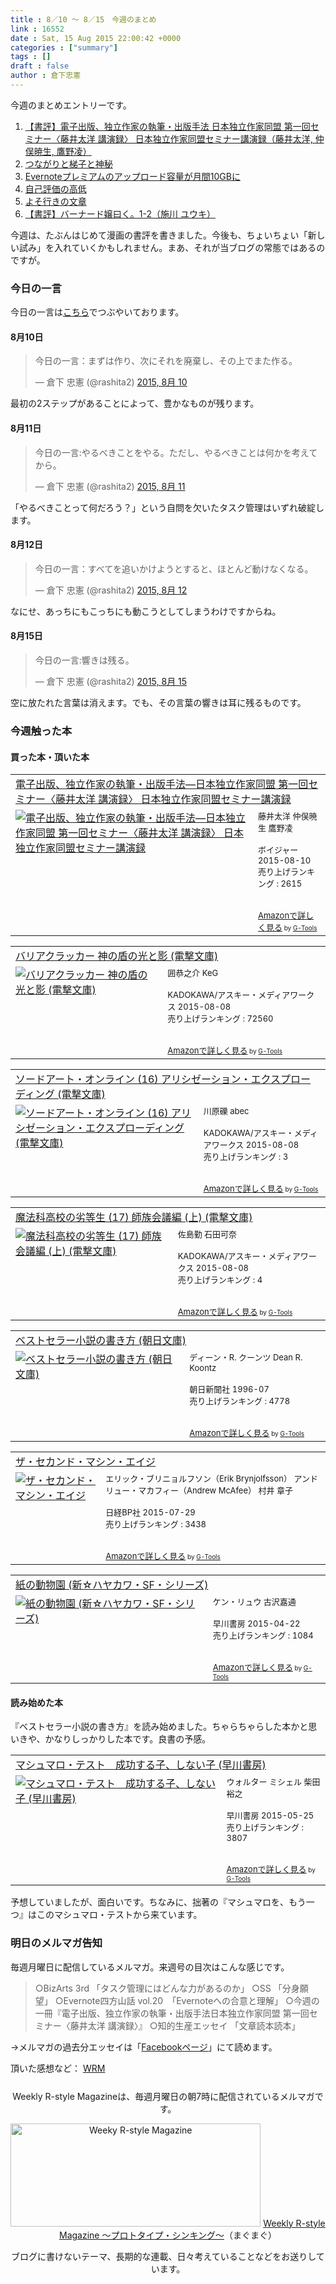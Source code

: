 ```yaml
---
title : 8／10 〜 8／15　今週のまとめ
link : 16552
date : Sat, 15 Aug 2015 22:00:42 +0000
categories : ["summary"]
tags : []
draft : false
author : 倉下忠憲
---
```


今週のまとめエントリーです。
 
<ol>
<li><a href="https://rashita.net/blog/?p=16528" target="_blank">【書評】電子出版、独立作家の執筆・出版手法 日本独立作家同盟 第一回セミナー〈藤井太洋 講演録〉 日本独立作家同盟セミナー講演録（藤井太洋, 仲俣暁生, 鷹野凌）</a></li>
<li><a href="https://rashita.net/blog/?p=16533" target="_blank">つながりと梯子と神秘</a></li>
<li><a href="https://rashita.net/blog/?p=16537" target="_blank">Evernoteプレミアムのアップロード容量が月間10GBに</a></li>
<li><a href="https://rashita.net/blog/?p=16540" target="_blank">自己評価の高低</a></li>
<li><a href="https://rashita.net/blog/?p=16544" target="_blank">よそ行きの文章</a></li>
<li><a href="https://rashita.net/blog/?p=16549" target="_blank">【書評】バーナード嬢曰く。1-2（施川 ユウキ）</a></li>
</ol>

今週は、たぶんはじめて漫画の書評を書きました。今後も、ちょいちょい「新しい試み」を入れていくかもしれません。まあ、それが当ブログの常態ではあるのですが。

<h3>今日の一言</h3>
今日の一言は<a href="http://twitter.com/rashita2 ">こちら</a>でつぶやいております。

<h4>8月10日</h4>

<blockquote class="twitter-tweet" lang="ja"><p lang="ja" dir="ltr">今日の一言：まずは作り、次にそれを廃棄し、その上でまた作る。</p>&mdash; 倉下 忠憲 (@rashita2) <a href="https://twitter.com/rashita2/status/630708350733279232">2015, 8月 10</a></blockquote>
<script async src="//platform.twitter.com/widgets.js" charset="utf-8"></script>

最初の2ステップがあることによって、豊かなものが残ります。

<h4>8月11日</h4>

<blockquote class="twitter-tweet" lang="ja"><p lang="ja" dir="ltr">今日の一言:やるべきことをやる。ただし、やるべきことは何かを考えてから。</p>&mdash; 倉下 忠憲 (@rashita2) <a href="https://twitter.com/rashita2/status/631022684080476161">2015, 8月 11</a></blockquote>
<script async src="//platform.twitter.com/widgets.js" charset="utf-8"></script>

「やるべきことって何だろう？」という自問を欠いたタスク管理はいずれ破綻します。

<h4>8月12日</h4>

<blockquote class="twitter-tweet" lang="ja"><p lang="ja" dir="ltr">今日の一言：すべてを追いかけようとすると、ほとんど動けなくなる。</p>&mdash; 倉下 忠憲 (@rashita2) <a href="https://twitter.com/rashita2/status/631384793201049600">2015, 8月 12</a></blockquote>
<script async src="//platform.twitter.com/widgets.js" charset="utf-8"></script>

なにせ、あっちにもこっちにも動こうとしてしまうわけですからね。

<h4>8月15日</h4>

<blockquote class="twitter-tweet" lang="ja"><p lang="ja" dir="ltr">今日の一言:響きは残る。</p>&mdash; 倉下 忠憲 (@rashita2) <a href="https://twitter.com/rashita2/status/632477669225951232">2015, 8月 15</a></blockquote>
<script async src="//platform.twitter.com/widgets.js" charset="utf-8"></script>

空に放たれた言葉は消えます。でも、その言葉の響きは耳に残るものです。

<H3>今週触った本</H3>

<H4>買った本・頂いた本</H4>

<table  border="0" cellpadding="5"><tr><td colspan="2"><a href="http://www.amazon.co.jp/%E9%9B%BB%E5%AD%90%E5%87%BA%E7%89%88%E3%80%81%E7%8B%AC%E7%AB%8B%E4%BD%9C%E5%AE%B6%E3%81%AE%E5%9F%B7%E7%AD%86%E3%83%BB%E5%87%BA%E7%89%88%E6%89%8B%E6%B3%95%E2%80%94%E6%97%A5%E6%9C%AC%E7%8B%AC%E7%AB%8B%E4%BD%9C%E5%AE%B6%E5%90%8C%E7%9B%9F-%E7%AC%AC%E4%B8%80%E5%9B%9E%E3%82%BB%E3%83%9F%E3%83%8A%E3%83%BC%E3%80%88%E8%97%A4%E4%BA%95%E5%A4%AA%E6%B4%8B-%E8%AC%9B%E6%BC%94%E9%8C%B2%E3%80%89-%E6%97%A5%E6%9C%AC%E7%8B%AC%E7%AB%8B%E4%BD%9C%E5%AE%B6%E5%90%8C%E7%9B%9F%E3%82%BB%E3%83%9F%E3%83%8A%E3%83%BC%E8%AC%9B%E6%BC%94%E9%8C%B2-%E8%97%A4%E4%BA%95%E5%A4%AA%E6%B4%8B-ebook/dp/B013G98G2K%3FSubscriptionId%3D15SMZCTB9V8NGR2TW082%26tag%3Drashita1000-22%26linkCode%3Dxm2%26camp%3D2025%26creative%3D165953%26creativeASIN%3DB013G98G2K" target="_blank">電子出版、独立作家の執筆・出版手法—日本独立作家同盟 第一回セミナー〈藤井太洋 講演録〉 日本独立作家同盟セミナー講演録</a><img src="http://www.assoc-amazon.jp/e/ir?t=rashita1000-22&l=ur2&o=9" width="1" height="1" style="border: none;" alt="" /></td></tr><tr><td valign="top"><a href="http://www.amazon.co.jp/%E9%9B%BB%E5%AD%90%E5%87%BA%E7%89%88%E3%80%81%E7%8B%AC%E7%AB%8B%E4%BD%9C%E5%AE%B6%E3%81%AE%E5%9F%B7%E7%AD%86%E3%83%BB%E5%87%BA%E7%89%88%E6%89%8B%E6%B3%95%E2%80%94%E6%97%A5%E6%9C%AC%E7%8B%AC%E7%AB%8B%E4%BD%9C%E5%AE%B6%E5%90%8C%E7%9B%9F-%E7%AC%AC%E4%B8%80%E5%9B%9E%E3%82%BB%E3%83%9F%E3%83%8A%E3%83%BC%E3%80%88%E8%97%A4%E4%BA%95%E5%A4%AA%E6%B4%8B-%E8%AC%9B%E6%BC%94%E9%8C%B2%E3%80%89-%E6%97%A5%E6%9C%AC%E7%8B%AC%E7%AB%8B%E4%BD%9C%E5%AE%B6%E5%90%8C%E7%9B%9F%E3%82%BB%E3%83%9F%E3%83%8A%E3%83%BC%E8%AC%9B%E6%BC%94%E9%8C%B2-%E8%97%A4%E4%BA%95%E5%A4%AA%E6%B4%8B-ebook/dp/B013G98G2K%3FSubscriptionId%3D15SMZCTB9V8NGR2TW082%26tag%3Drashita1000-22%26linkCode%3Dxm2%26camp%3D2025%26creative%3D165953%26creativeASIN%3DB013G98G2K" target="_blank"><img src="http://ecx.images-amazon.com/images/I/41%2BEoiHhSeL._SL160_.jpg" border="0" alt="電子出版、独立作家の執筆・出版手法—日本独立作家同盟 第一回セミナー〈藤井太洋 講演録〉 日本独立作家同盟セミナー講演録" /></a></td><td valign="top"><font size="-1">藤井太洋 仲俣暁生 鷹野凌 <br /><br />ボイジャー  2015-08-10<br />売り上げランキング : 2615<br /><br /><br /><a href="http://www.amazon.co.jp/%E9%9B%BB%E5%AD%90%E5%87%BA%E7%89%88%E3%80%81%E7%8B%AC%E7%AB%8B%E4%BD%9C%E5%AE%B6%E3%81%AE%E5%9F%B7%E7%AD%86%E3%83%BB%E5%87%BA%E7%89%88%E6%89%8B%E6%B3%95%E2%80%94%E6%97%A5%E6%9C%AC%E7%8B%AC%E7%AB%8B%E4%BD%9C%E5%AE%B6%E5%90%8C%E7%9B%9F-%E7%AC%AC%E4%B8%80%E5%9B%9E%E3%82%BB%E3%83%9F%E3%83%8A%E3%83%BC%E3%80%88%E8%97%A4%E4%BA%95%E5%A4%AA%E6%B4%8B-%E8%AC%9B%E6%BC%94%E9%8C%B2%E3%80%89-%E6%97%A5%E6%9C%AC%E7%8B%AC%E7%AB%8B%E4%BD%9C%E5%AE%B6%E5%90%8C%E7%9B%9F%E3%82%BB%E3%83%9F%E3%83%8A%E3%83%BC%E8%AC%9B%E6%BC%94%E9%8C%B2-%E8%97%A4%E4%BA%95%E5%A4%AA%E6%B4%8B-ebook/dp/B013G98G2K%3FSubscriptionId%3D15SMZCTB9V8NGR2TW082%26tag%3Drashita1000-22%26linkCode%3Dxm2%26camp%3D2025%26creative%3D165953%26creativeASIN%3DB013G98G2K" target="_blank">Amazonで詳しく見る</a></font><font size="-2"> by <a href="http://www.goodpic.com/mt/aws/index.html" >G-Tools</a></font></td></tr></table>

<table  border="0" cellpadding="5"><tr><td colspan="2"><a href="http://www.amazon.co.jp/%E3%83%90%E3%83%AA%E3%82%A2%E3%82%AF%E3%83%A9%E3%83%83%E3%82%AB%E3%83%BC-%E7%A5%9E%E3%81%AE%E7%9B%BE%E3%81%AE%E5%85%89%E3%81%A8%E5%BD%B1-%E9%9B%BB%E6%92%83%E6%96%87%E5%BA%AB-%E5%9B%B2%E6%81%AD%E4%B9%8B%E4%BB%8B/dp/4048653415%3FSubscriptionId%3D15SMZCTB9V8NGR2TW082%26tag%3Drashita1000-22%26linkCode%3Dxm2%26camp%3D2025%26creative%3D165953%26creativeASIN%3D4048653415" target="_blank">バリアクラッカー 神の盾の光と影 (電撃文庫)</a><img src="http://www.assoc-amazon.jp/e/ir?t=rashita1000-22&l=ur2&o=9" width="1" height="1" style="border: none;" alt="" /></td></tr><tr><td valign="top"><a href="http://www.amazon.co.jp/%E3%83%90%E3%83%AA%E3%82%A2%E3%82%AF%E3%83%A9%E3%83%83%E3%82%AB%E3%83%BC-%E7%A5%9E%E3%81%AE%E7%9B%BE%E3%81%AE%E5%85%89%E3%81%A8%E5%BD%B1-%E9%9B%BB%E6%92%83%E6%96%87%E5%BA%AB-%E5%9B%B2%E6%81%AD%E4%B9%8B%E4%BB%8B/dp/4048653415%3FSubscriptionId%3D15SMZCTB9V8NGR2TW082%26tag%3Drashita1000-22%26linkCode%3Dxm2%26camp%3D2025%26creative%3D165953%26creativeASIN%3D4048653415" target="_blank"><img src="http://ecx.images-amazon.com/images/I/51e-x82rqOL._SL160_.jpg" border="0" alt="バリアクラッカー 神の盾の光と影 (電撃文庫)" /></a></td><td valign="top"><font size="-1">囲恭之介 KeG <br /><br />KADOKAWA/アスキー・メディアワークス  2015-08-08<br />売り上げランキング : 72560<br /><br /><br /><a href="http://www.amazon.co.jp/%E3%83%90%E3%83%AA%E3%82%A2%E3%82%AF%E3%83%A9%E3%83%83%E3%82%AB%E3%83%BC-%E7%A5%9E%E3%81%AE%E7%9B%BE%E3%81%AE%E5%85%89%E3%81%A8%E5%BD%B1-%E9%9B%BB%E6%92%83%E6%96%87%E5%BA%AB-%E5%9B%B2%E6%81%AD%E4%B9%8B%E4%BB%8B/dp/4048653415%3FSubscriptionId%3D15SMZCTB9V8NGR2TW082%26tag%3Drashita1000-22%26linkCode%3Dxm2%26camp%3D2025%26creative%3D165953%26creativeASIN%3D4048653415" target="_blank">Amazonで詳しく見る</a></font><font size="-2"> by <a href="http://www.goodpic.com/mt/aws/index.html" >G-Tools</a></font></td></tr></table>

<table  border="0" cellpadding="5"><tr><td colspan="2"><a href="http://www.amazon.co.jp/%E3%82%BD%E3%83%BC%E3%83%89%E3%82%A2%E3%83%BC%E3%83%88%E3%83%BB%E3%82%AA%E3%83%B3%E3%83%A9%E3%82%A4%E3%83%B3-16-%E3%82%A2%E3%83%AA%E3%82%B7%E3%82%BC%E3%83%BC%E3%82%B7%E3%83%A7%E3%83%B3%E3%83%BB%E3%82%A8%E3%82%AF%E3%82%B9%E3%83%97%E3%83%AD%E3%83%BC%E3%83%87%E3%82%A3%E3%83%B3%E3%82%B0-%E9%9B%BB%E6%92%83%E6%96%87%E5%BA%AB-%E5%B7%9D%E5%8E%9F%E7%A4%AB/dp/4048653075%3FSubscriptionId%3D15SMZCTB9V8NGR2TW082%26tag%3Drashita1000-22%26linkCode%3Dxm2%26camp%3D2025%26creative%3D165953%26creativeASIN%3D4048653075" target="_blank">ソードアート・オンライン (16) アリシゼーション・エクスプローディング (電撃文庫)</a><img src="http://www.assoc-amazon.jp/e/ir?t=rashita1000-22&l=ur2&o=9" width="1" height="1" style="border: none;" alt="" /></td></tr><tr><td valign="top"><a href="http://www.amazon.co.jp/%E3%82%BD%E3%83%BC%E3%83%89%E3%82%A2%E3%83%BC%E3%83%88%E3%83%BB%E3%82%AA%E3%83%B3%E3%83%A9%E3%82%A4%E3%83%B3-16-%E3%82%A2%E3%83%AA%E3%82%B7%E3%82%BC%E3%83%BC%E3%82%B7%E3%83%A7%E3%83%B3%E3%83%BB%E3%82%A8%E3%82%AF%E3%82%B9%E3%83%97%E3%83%AD%E3%83%BC%E3%83%87%E3%82%A3%E3%83%B3%E3%82%B0-%E9%9B%BB%E6%92%83%E6%96%87%E5%BA%AB-%E5%B7%9D%E5%8E%9F%E7%A4%AB/dp/4048653075%3FSubscriptionId%3D15SMZCTB9V8NGR2TW082%26tag%3Drashita1000-22%26linkCode%3Dxm2%26camp%3D2025%26creative%3D165953%26creativeASIN%3D4048653075" target="_blank"><img src="http://ecx.images-amazon.com/images/I/61OIsYd5fpL._SL160_.jpg" border="0" alt="ソードアート・オンライン (16) アリシゼーション・エクスプローディング (電撃文庫)" /></a></td><td valign="top"><font size="-1">川原礫 abec <br /><br />KADOKAWA/アスキー・メディアワークス  2015-08-08<br />売り上げランキング : 3<br /><br /><br /><a href="http://www.amazon.co.jp/%E3%82%BD%E3%83%BC%E3%83%89%E3%82%A2%E3%83%BC%E3%83%88%E3%83%BB%E3%82%AA%E3%83%B3%E3%83%A9%E3%82%A4%E3%83%B3-16-%E3%82%A2%E3%83%AA%E3%82%B7%E3%82%BC%E3%83%BC%E3%82%B7%E3%83%A7%E3%83%B3%E3%83%BB%E3%82%A8%E3%82%AF%E3%82%B9%E3%83%97%E3%83%AD%E3%83%BC%E3%83%87%E3%82%A3%E3%83%B3%E3%82%B0-%E9%9B%BB%E6%92%83%E6%96%87%E5%BA%AB-%E5%B7%9D%E5%8E%9F%E7%A4%AB/dp/4048653075%3FSubscriptionId%3D15SMZCTB9V8NGR2TW082%26tag%3Drashita1000-22%26linkCode%3Dxm2%26camp%3D2025%26creative%3D165953%26creativeASIN%3D4048653075" target="_blank">Amazonで詳しく見る</a></font><font size="-2"> by <a href="http://www.goodpic.com/mt/aws/index.html" >G-Tools</a></font></td></tr></table>

<table  border="0" cellpadding="5"><tr><td colspan="2"><a href="http://www.amazon.co.jp/%E9%AD%94%E6%B3%95%E7%A7%91%E9%AB%98%E6%A0%A1%E3%81%AE%E5%8A%A3%E7%AD%89%E7%94%9F-17-%E5%B8%AB%E6%97%8F%E4%BC%9A%E8%AD%B0%E7%B7%A8-%E4%B8%8A-%E9%9B%BB%E6%92%83%E6%96%87%E5%BA%AB/dp/404865313X%3FSubscriptionId%3D15SMZCTB9V8NGR2TW082%26tag%3Drashita1000-22%26linkCode%3Dxm2%26camp%3D2025%26creative%3D165953%26creativeASIN%3D404865313X" target="_blank">魔法科高校の劣等生 (17) 師族会議編 (上) (電撃文庫)</a><img src="http://www.assoc-amazon.jp/e/ir?t=rashita1000-22&l=ur2&o=9" width="1" height="1" style="border: none;" alt="" /></td></tr><tr><td valign="top"><a href="http://www.amazon.co.jp/%E9%AD%94%E6%B3%95%E7%A7%91%E9%AB%98%E6%A0%A1%E3%81%AE%E5%8A%A3%E7%AD%89%E7%94%9F-17-%E5%B8%AB%E6%97%8F%E4%BC%9A%E8%AD%B0%E7%B7%A8-%E4%B8%8A-%E9%9B%BB%E6%92%83%E6%96%87%E5%BA%AB/dp/404865313X%3FSubscriptionId%3D15SMZCTB9V8NGR2TW082%26tag%3Drashita1000-22%26linkCode%3Dxm2%26camp%3D2025%26creative%3D165953%26creativeASIN%3D404865313X" target="_blank"><img src="http://ecx.images-amazon.com/images/I/513rsadlPjL._SL160_.jpg" border="0" alt="魔法科高校の劣等生 (17) 師族会議編 (上) (電撃文庫)" /></a></td><td valign="top"><font size="-1">佐島勤 石田可奈 <br /><br />KADOKAWA/アスキー・メディアワークス  2015-08-08<br />売り上げランキング : 4<br /><br /><br /><a href="http://www.amazon.co.jp/%E9%AD%94%E6%B3%95%E7%A7%91%E9%AB%98%E6%A0%A1%E3%81%AE%E5%8A%A3%E7%AD%89%E7%94%9F-17-%E5%B8%AB%E6%97%8F%E4%BC%9A%E8%AD%B0%E7%B7%A8-%E4%B8%8A-%E9%9B%BB%E6%92%83%E6%96%87%E5%BA%AB/dp/404865313X%3FSubscriptionId%3D15SMZCTB9V8NGR2TW082%26tag%3Drashita1000-22%26linkCode%3Dxm2%26camp%3D2025%26creative%3D165953%26creativeASIN%3D404865313X" target="_blank">Amazonで詳しく見る</a></font><font size="-2"> by <a href="http://www.goodpic.com/mt/aws/index.html" >G-Tools</a></font></td></tr></table>
<table  border="0" cellpadding="5"><tr><td colspan="2"><a href="http://www.amazon.co.jp/%E3%83%99%E3%82%B9%E3%83%88%E3%82%BB%E3%83%A9%E3%83%BC%E5%B0%8F%E8%AA%AC%E3%81%AE%E6%9B%B8%E3%81%8D%E6%96%B9-%E6%9C%9D%E6%97%A5%E6%96%87%E5%BA%AB-%E3%83%87%E3%82%A3%E3%83%BC%E3%83%B3%E3%83%BBR-%E3%82%AF%E3%83%BC%E3%83%B3%E3%83%84/dp/4022611561%3FSubscriptionId%3D15SMZCTB9V8NGR2TW082%26tag%3Drashita1000-22%26linkCode%3Dxm2%26camp%3D2025%26creative%3D165953%26creativeASIN%3D4022611561" target="_blank">ベストセラー小説の書き方 (朝日文庫)</a><img src="http://www.assoc-amazon.jp/e/ir?t=rashita1000-22&l=ur2&o=9" width="1" height="1" style="border: none;" alt="" /></td></tr><tr><td valign="top"><a href="http://www.amazon.co.jp/%E3%83%99%E3%82%B9%E3%83%88%E3%82%BB%E3%83%A9%E3%83%BC%E5%B0%8F%E8%AA%AC%E3%81%AE%E6%9B%B8%E3%81%8D%E6%96%B9-%E6%9C%9D%E6%97%A5%E6%96%87%E5%BA%AB-%E3%83%87%E3%82%A3%E3%83%BC%E3%83%B3%E3%83%BBR-%E3%82%AF%E3%83%BC%E3%83%B3%E3%83%84/dp/4022611561%3FSubscriptionId%3D15SMZCTB9V8NGR2TW082%26tag%3Drashita1000-22%26linkCode%3Dxm2%26camp%3D2025%26creative%3D165953%26creativeASIN%3D4022611561" target="_blank"><img src="http://ecx.images-amazon.com/images/I/417TXEBCW4L._SL160_.jpg" border="0" alt="ベストセラー小説の書き方 (朝日文庫)" /></a></td><td valign="top"><font size="-1">ディーン・R. クーンツ Dean R. Koontz <br /><br />朝日新聞社  1996-07<br />売り上げランキング : 4778<br /><br /><br /><a href="http://www.amazon.co.jp/%E3%83%99%E3%82%B9%E3%83%88%E3%82%BB%E3%83%A9%E3%83%BC%E5%B0%8F%E8%AA%AC%E3%81%AE%E6%9B%B8%E3%81%8D%E6%96%B9-%E6%9C%9D%E6%97%A5%E6%96%87%E5%BA%AB-%E3%83%87%E3%82%A3%E3%83%BC%E3%83%B3%E3%83%BBR-%E3%82%AF%E3%83%BC%E3%83%B3%E3%83%84/dp/4022611561%3FSubscriptionId%3D15SMZCTB9V8NGR2TW082%26tag%3Drashita1000-22%26linkCode%3Dxm2%26camp%3D2025%26creative%3D165953%26creativeASIN%3D4022611561" target="_blank">Amazonで詳しく見る</a></font><font size="-2"> by <a href="http://www.goodpic.com/mt/aws/index.html" >G-Tools</a></font></td></tr></table>

<table  border="0" cellpadding="5"><tr><td colspan="2"><a href="http://www.amazon.co.jp/%E3%82%B6%E3%83%BB%E3%82%BB%E3%82%AB%E3%83%B3%E3%83%89%E3%83%BB%E3%83%9E%E3%82%B7%E3%83%B3%E3%83%BB%E3%82%A8%E3%82%A4%E3%82%B8-%E3%82%A8%E3%83%AA%E3%83%83%E3%82%AF%E3%83%BB%E3%83%96%E3%83%AA%E3%83%8B%E3%83%A7%E3%83%AB%E3%83%95%E3%82%BD%E3%83%B3%EF%BC%88Erik-Brynjolfsson%EF%BC%89/dp/4822250997%3FSubscriptionId%3D15SMZCTB9V8NGR2TW082%26tag%3Drashita1000-22%26linkCode%3Dxm2%26camp%3D2025%26creative%3D165953%26creativeASIN%3D4822250997" target="_blank">ザ・セカンド・マシン・エイジ</a><img src="http://www.assoc-amazon.jp/e/ir?t=rashita1000-22&l=ur2&o=9" width="1" height="1" style="border: none;" alt="" /></td></tr><tr><td valign="top"><a href="http://www.amazon.co.jp/%E3%82%B6%E3%83%BB%E3%82%BB%E3%82%AB%E3%83%B3%E3%83%89%E3%83%BB%E3%83%9E%E3%82%B7%E3%83%B3%E3%83%BB%E3%82%A8%E3%82%A4%E3%82%B8-%E3%82%A8%E3%83%AA%E3%83%83%E3%82%AF%E3%83%BB%E3%83%96%E3%83%AA%E3%83%8B%E3%83%A7%E3%83%AB%E3%83%95%E3%82%BD%E3%83%B3%EF%BC%88Erik-Brynjolfsson%EF%BC%89/dp/4822250997%3FSubscriptionId%3D15SMZCTB9V8NGR2TW082%26tag%3Drashita1000-22%26linkCode%3Dxm2%26camp%3D2025%26creative%3D165953%26creativeASIN%3D4822250997" target="_blank"><img src="http://ecx.images-amazon.com/images/I/51ITTGJnZCL._SL160_.jpg" border="0" alt="ザ・セカンド・マシン・エイジ" /></a></td><td valign="top"><font size="-1">エリック・ブリニョルフソン（Erik Brynjolfsson） アンドリュー・マカフィー（Andrew McAfee） 村井 章子 <br /><br />日経BP社  2015-07-29<br />売り上げランキング : 3438<br /><br /><br /><a href="http://www.amazon.co.jp/%E3%82%B6%E3%83%BB%E3%82%BB%E3%82%AB%E3%83%B3%E3%83%89%E3%83%BB%E3%83%9E%E3%82%B7%E3%83%B3%E3%83%BB%E3%82%A8%E3%82%A4%E3%82%B8-%E3%82%A8%E3%83%AA%E3%83%83%E3%82%AF%E3%83%BB%E3%83%96%E3%83%AA%E3%83%8B%E3%83%A7%E3%83%AB%E3%83%95%E3%82%BD%E3%83%B3%EF%BC%88Erik-Brynjolfsson%EF%BC%89/dp/4822250997%3FSubscriptionId%3D15SMZCTB9V8NGR2TW082%26tag%3Drashita1000-22%26linkCode%3Dxm2%26camp%3D2025%26creative%3D165953%26creativeASIN%3D4822250997" target="_blank">Amazonで詳しく見る</a></font><font size="-2"> by <a href="http://www.goodpic.com/mt/aws/index.html" >G-Tools</a></font></td></tr></table>

<table  border="0" cellpadding="5"><tr><td colspan="2"><a href="http://www.amazon.co.jp/%E7%B4%99%E3%81%AE%E5%8B%95%E7%89%A9%E5%9C%92-%E6%96%B0%E2%98%86%E3%83%8F%E3%83%A4%E3%82%AB%E3%83%AF%E3%83%BBSF%E3%83%BB%E3%82%B7%E3%83%AA%E3%83%BC%E3%82%BA-%E3%82%B1%E3%83%B3%E3%83%BB%E3%83%AA%E3%83%A5%E3%82%A6/dp/4153350206%3FSubscriptionId%3D15SMZCTB9V8NGR2TW082%26tag%3Drashita1000-22%26linkCode%3Dxm2%26camp%3D2025%26creative%3D165953%26creativeASIN%3D4153350206" target="_blank">紙の動物園 (新☆ハヤカワ・SF・シリーズ)</a><img src="http://www.assoc-amazon.jp/e/ir?t=rashita1000-22&l=ur2&o=9" width="1" height="1" style="border: none;" alt="" /></td></tr><tr><td valign="top"><a href="http://www.amazon.co.jp/%E7%B4%99%E3%81%AE%E5%8B%95%E7%89%A9%E5%9C%92-%E6%96%B0%E2%98%86%E3%83%8F%E3%83%A4%E3%82%AB%E3%83%AF%E3%83%BBSF%E3%83%BB%E3%82%B7%E3%83%AA%E3%83%BC%E3%82%BA-%E3%82%B1%E3%83%B3%E3%83%BB%E3%83%AA%E3%83%A5%E3%82%A6/dp/4153350206%3FSubscriptionId%3D15SMZCTB9V8NGR2TW082%26tag%3Drashita1000-22%26linkCode%3Dxm2%26camp%3D2025%26creative%3D165953%26creativeASIN%3D4153350206" target="_blank"><img src="http://ecx.images-amazon.com/images/I/41cPMgUrtxL._SL160_.jpg" border="0" alt="紙の動物園 (新☆ハヤカワ・SF・シリーズ)" /></a></td><td valign="top"><font size="-1">ケン・リュウ 古沢嘉通 <br /><br />早川書房  2015-04-22<br />売り上げランキング : 1084<br /><br /><br /><a href="http://www.amazon.co.jp/%E7%B4%99%E3%81%AE%E5%8B%95%E7%89%A9%E5%9C%92-%E6%96%B0%E2%98%86%E3%83%8F%E3%83%A4%E3%82%AB%E3%83%AF%E3%83%BBSF%E3%83%BB%E3%82%B7%E3%83%AA%E3%83%BC%E3%82%BA-%E3%82%B1%E3%83%B3%E3%83%BB%E3%83%AA%E3%83%A5%E3%82%A6/dp/4153350206%3FSubscriptionId%3D15SMZCTB9V8NGR2TW082%26tag%3Drashita1000-22%26linkCode%3Dxm2%26camp%3D2025%26creative%3D165953%26creativeASIN%3D4153350206" target="_blank">Amazonで詳しく見る</a></font><font size="-2"> by <a href="http://www.goodpic.com/mt/aws/index.html" >G-Tools</a></font></td></tr></table>

<H4>読み始めた本</H4>

『ベストセラー小説の書き方』を読み始めました。ちゃらちゃらした本かと思いきや、かなりしっかりした本です。良書の予感。

<table  border="0" cellpadding="5"><tr><td colspan="2"><a href="http://www.amazon.co.jp/%E3%83%9E%E3%82%B7%E3%83%A5%E3%83%9E%E3%83%AD%E3%83%BB%E3%83%86%E3%82%B9%E3%83%88-%E6%88%90%E5%8A%9F%E3%81%99%E3%82%8B%E5%AD%90%E3%80%81%E3%81%97%E3%81%AA%E3%81%84%E5%AD%90-%E6%97%A9%E5%B7%9D%E6%9B%B8%E6%88%BF-%E3%82%A6%E3%82%A9%E3%83%AB%E3%82%BF%E3%83%BC-%E3%83%9F%E3%82%B7%E3%82%A7%E3%83%AB-ebook/dp/B00YGIKK2A%3FSubscriptionId%3D15SMZCTB9V8NGR2TW082%26tag%3Drashita1000-22%26linkCode%3Dxm2%26camp%3D2025%26creative%3D165953%26creativeASIN%3DB00YGIKK2A" target="_blank">マシュマロ・テスト　成功する子、しない子 (早川書房)</a><img src="http://www.assoc-amazon.jp/e/ir?t=rashita1000-22&l=ur2&o=9" width="1" height="1" style="border: none;" alt="" /></td></tr><tr><td valign="top"><a href="http://www.amazon.co.jp/%E3%83%9E%E3%82%B7%E3%83%A5%E3%83%9E%E3%83%AD%E3%83%BB%E3%83%86%E3%82%B9%E3%83%88-%E6%88%90%E5%8A%9F%E3%81%99%E3%82%8B%E5%AD%90%E3%80%81%E3%81%97%E3%81%AA%E3%81%84%E5%AD%90-%E6%97%A9%E5%B7%9D%E6%9B%B8%E6%88%BF-%E3%82%A6%E3%82%A9%E3%83%AB%E3%82%BF%E3%83%BC-%E3%83%9F%E3%82%B7%E3%82%A7%E3%83%AB-ebook/dp/B00YGIKK2A%3FSubscriptionId%3D15SMZCTB9V8NGR2TW082%26tag%3Drashita1000-22%26linkCode%3Dxm2%26camp%3D2025%26creative%3D165953%26creativeASIN%3DB00YGIKK2A" target="_blank"><img src="http://ecx.images-amazon.com/images/I/41azpaM9%2BAL._SL160_.jpg" border="0" alt="マシュマロ・テスト　成功する子、しない子 (早川書房)" /></a></td><td valign="top"><font size="-1">ウォルター ミシェル 柴田 裕之 <br /><br />早川書房  2015-05-25<br />売り上げランキング : 3807<br /><br /><br /><a href="http://www.amazon.co.jp/%E3%83%9E%E3%82%B7%E3%83%A5%E3%83%9E%E3%83%AD%E3%83%BB%E3%83%86%E3%82%B9%E3%83%88-%E6%88%90%E5%8A%9F%E3%81%99%E3%82%8B%E5%AD%90%E3%80%81%E3%81%97%E3%81%AA%E3%81%84%E5%AD%90-%E6%97%A9%E5%B7%9D%E6%9B%B8%E6%88%BF-%E3%82%A6%E3%82%A9%E3%83%AB%E3%82%BF%E3%83%BC-%E3%83%9F%E3%82%B7%E3%82%A7%E3%83%AB-ebook/dp/B00YGIKK2A%3FSubscriptionId%3D15SMZCTB9V8NGR2TW082%26tag%3Drashita1000-22%26linkCode%3Dxm2%26camp%3D2025%26creative%3D165953%26creativeASIN%3DB00YGIKK2A" target="_blank">Amazonで詳しく見る</a></font><font size="-2"> by <a href="http://www.goodpic.com/mt/aws/index.html" >G-Tools</a></font></td></tr></table>

予想していましたが、面白いです。ちなみに、拙著の『マシュマロを、もう一つ』はこのマシュマロ・テストから来ています。

<h3>明日のメルマガ告知</h3>
毎週月曜日に配信しているメルマガ。来週号の目次はこんな感じです。
<blockquote>
○BizArts 3rd 「タスク管理にはどんな力があるのか」
○SS 「分身願望」
○Evernote四方山話 vol.20　「Evernoteへの合意と理解」
○今週の一冊『電子出版、独立作家の執筆・出版手法日本独立作家同盟 第一回セミナー〈藤井太洋 講演録〉』
○知的生産エッセイ 「文章読本読本」
</blockquote>
→メルマガの過去分エッセイは「<a href="http://www.facebook.com/home.php#!/rashitaportal">Facebookページ</a>」にて読めます。

頂いた感想など：
<a class="twitter-timeline"  href="https://twitter.com/rashita2/timelines/427262290753097729"  data-widget-id="427265271171010561">WRM</a>
    <script>!function(d,s,id){var js,fjs=d.getElementsByTagName(s)[0],p=/^http:/.test(d.location)?'http':'https';if(!d.getElementById(id)){js=d.createElement(s);js.id=id;js.src=p+"://platform.twitter.com/widgets.js";fjs.parentNode.insertBefore(js,fjs);}}(document,"script","twitter-wjs");</script>


<div style="text-align:center;margin-top:25px;">
Weekly R-style Magazineは、毎週月曜日の朝7時に配信されているメルマガです。

<a href="http://www.mag2.com/m/0001185133.html" target="_blank"><img src="https://rashita.net/blog/wp-content/uploads/2010/09/mmbanner.jpg" alt="Weeky R-style Magazine" width="400" height="165" class="alignnone size-full wp-image-12201" /></a>
<a href="http://www.mag2.com/m/0001185133.html" target="_blank">Weekly R-style Magazine ～プロトタイプ・シンキング～</a>（まぐまぐ）

ブログに書けないテーマ、長期的な連載、日々考えていることなどをお送りしています。
</div> 